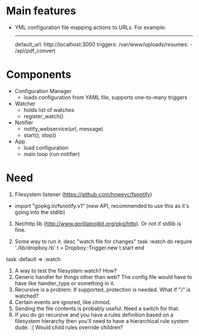 Main features
==============
- YML configuration file mapping actions to URLs.  For example:

  ---
  default_url: http://localhost:3000
  triggers:
    /var/www/uploads/resumes:
      - /api/pdf_convert



Components
==========
- Configuration Manager
  - loads configuration from YAML file, supports one-to-many triggers
- Watcher
  - holds list of watches
  - register_watch()
- Notifier
  - notify_webservice(url, message)
  - start(); stop()
- App
  - load configuration
  - main loop (run notifier)


Need
====
1. Filesystem listener (https://github.com/howeyc/fsnotify)
  - import "gopkg.in/fsnotify.v1"  (new API, recommended to use this as
    it's going into the stdlib)

1. Net/http lib (http://www.gorillatoolkit.org/pkg/http).  Or not if stdlib is fine.

1. Some way to run it.
desc "watch file for changes"
task :watch do
  require './lib/dropboy.rb'
  t = Dropboy::Trigger.new
  t.start
end

task :default => :watch

1. A way to test the filesystem watch?  How?
2. Generic handler for things other than web?  The config file would have to have like handler_type or something in it.
3. Recursive is a problem.  If supported, protection is needed.  What if "/" is watched?
4. Certain events are ignored, like chmod.
5. Sending the file contents is probably useful.  Need a switch for that.
6. If you do go recursive and you have a rules definition based on a filesystem hierarchy then you'll need to
   have a hierarchical rule system dude.  :(  Would child rules override children?
